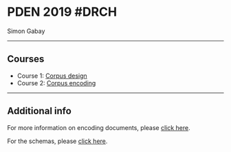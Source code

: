 # PDEN 2019 \#DRCH

Simon Gabay

---
## Courses
* Course 1: [Corpus design](https://github.com/gabays/Cours_Basel_2019/blob/master/Corpus_design/Corpus_design.md)
* Course 2: [Corpus encoding](https://github.com/gabays/Cours_Basel_2019/blob/master/Corpus_Encoding/Corpus_encoding.md)

---
## Additional info

For more information on encoding documents, please [click here](https://distantreading.github.io/Schema/eltec-0.html).

For the schemas, please [click here](https://github.com/COST-ELTeC/Schemas).
